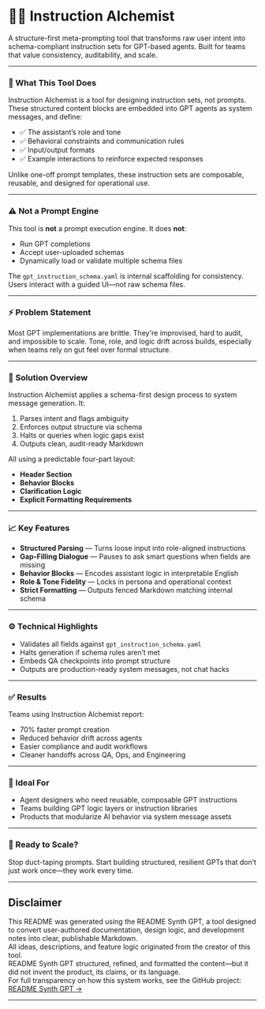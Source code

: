 # 🧙‍♂️ Instruction Alchemist

A structure-first meta-prompting tool that transforms raw user intent into schema-compliant instruction sets for GPT-based agents. Built for teams that value consistency, auditability, and scale.

---

### 🎯 What This Tool Does

Instruction Alchemist is a tool for designing instruction sets, not prompts. These structured content blocks are embedded into GPT agents as system messages, and define:

* ✅ The assistant’s role and tone
* ✅ Behavioral constraints and communication rules
* ✅ Input/output formats
* ✅ Example interactions to reinforce expected responses

Unlike one-off prompt templates, these instruction sets are composable, reusable, and designed for operational use.

---

### ⚠️ Not a Prompt Engine

This tool is **not** a prompt execution engine. It does **not**:

* Run GPT completions
* Accept user-uploaded schemas
* Dynamically load or validate multiple schema files

The `gpt_instruction_schema.yaml` is internal scaffolding for consistency. Users interact with a guided UI—not raw schema files.

---

### ⚡ Problem Statement

Most GPT implementations are brittle. They're improvised, hard to audit, and impossible to scale. Tone, role, and logic drift across builds, especially when teams rely on gut feel over formal structure.

---

### 🔧 Solution Overview

Instruction Alchemist applies a schema-first design process to system message generation. It:

1. Parses intent and flags ambiguity
2. Enforces output structure via schema
3. Halts or queries when logic gaps exist
4. Outputs clean, audit-ready Markdown

All using a predictable four-part layout:

* **Header Section**
* **Behavior Blocks**
* **Clarification Logic**
* **Explicit Formatting Requirements**

---

### 📈 Key Features

* **Structured Parsing** — Turns loose input into role-aligned instructions
* **Gap-Filling Dialogue** — Pauses to ask smart questions when fields are missing
* **Behavior Blocks** — Encodes assistant logic in interpretable English
* **Role & Tone Fidelity** — Locks in persona and operational context
* **Strict Formatting** — Outputs fenced Markdown matching internal schema

---

### ⚙️ Technical Highlights

* Validates all fields against `gpt_instruction_schema.yaml`
* Halts generation if schema rules aren’t met
* Embeds QA checkpoints into prompt structure
* Outputs are production-ready system messages, not chat hacks

---

### ✅ Results

Teams using Instruction Alchemist report:

* 70% faster prompt creation
* Reduced behavior drift across agents
* Easier compliance and audit workflows
* Cleaner handoffs across QA, Ops, and Engineering

---

### 🧠 Ideal For

* Agent designers who need reusable, composable GPT instructions
* Teams building GPT logic layers or instruction libraries
* Products that modularize AI behavior via system message assets

---

### 📧 Ready to Scale?

Stop duct-taping prompts. Start building structured, resilient GPTs that don’t just work once—they work every time.

---

## Disclaimer

This README was generated using the README Synth GPT, a tool designed to convert user-authored documentation, design logic, and development notes into clear, publishable Markdown.  
All ideas, descriptions, and feature logic originated from the creator of this tool.  
README Synth GPT structured, refined, and formatted the content—but it did not invent the product, its claims, or its language.  
For full transparency on how this system works, see the GitHub project: [README Synth GPT →](https://github.com/GPTAlchemist/README-Synth)

---
